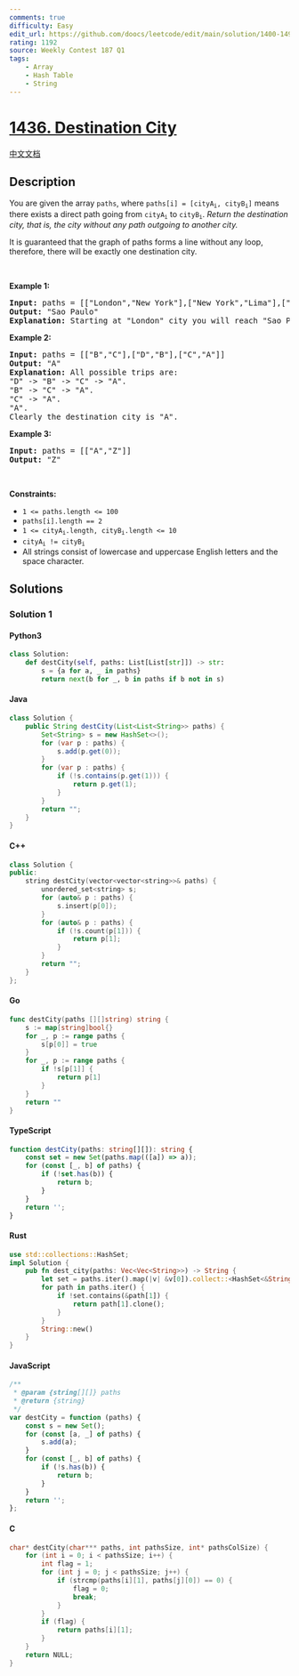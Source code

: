 ```yaml
---
comments: true
difficulty: Easy
edit_url: https://github.com/doocs/leetcode/edit/main/solution/1400-1499/1436.Destination%20City/README_EN.md
rating: 1192
source: Weekly Contest 187 Q1
tags:
    - Array
    - Hash Table
    - String
---
```


<!-- problem:start -->

# [1436. Destination City](https://leetcode.com/problems/destination-city)

[中文文档](/solution/1400-1499/1436.Destination%20City/README.md)

## Description

<!-- description:start -->

<p>You are given the array <code>paths</code>, where <code>paths[i] = [cityA<sub>i</sub>, cityB<sub>i</sub>]</code> means there exists a direct path going from <code>cityA<sub>i</sub></code> to <code>cityB<sub>i</sub></code>. <em>Return the destination city, that is, the city without any path outgoing to another city.</em></p>

<p>It is guaranteed that the graph of paths forms a line without any loop, therefore, there will be exactly one destination city.</p>

<p>&nbsp;</p>
<p><strong class="example">Example 1:</strong></p>

<pre>
<strong>Input:</strong> paths = [[&quot;London&quot;,&quot;New York&quot;],[&quot;New York&quot;,&quot;Lima&quot;],[&quot;Lima&quot;,&quot;Sao Paulo&quot;]]
<strong>Output:</strong> &quot;Sao Paulo&quot; 
<strong>Explanation:</strong> Starting at &quot;London&quot; city you will reach &quot;Sao Paulo&quot; city which is the destination city. Your trip consist of: &quot;London&quot; -&gt; &quot;New York&quot; -&gt; &quot;Lima&quot; -&gt; &quot;Sao Paulo&quot;.
</pre>

<p><strong class="example">Example 2:</strong></p>

<pre>
<strong>Input:</strong> paths = [[&quot;B&quot;,&quot;C&quot;],[&quot;D&quot;,&quot;B&quot;],[&quot;C&quot;,&quot;A&quot;]]
<strong>Output:</strong> &quot;A&quot;
<strong>Explanation:</strong> All possible trips are:&nbsp;
&quot;D&quot; -&gt; &quot;B&quot; -&gt; &quot;C&quot; -&gt; &quot;A&quot;.&nbsp;
&quot;B&quot; -&gt; &quot;C&quot; -&gt; &quot;A&quot;.&nbsp;
&quot;C&quot; -&gt; &quot;A&quot;.&nbsp;
&quot;A&quot;.&nbsp;
Clearly the destination city is &quot;A&quot;.
</pre>

<p><strong class="example">Example 3:</strong></p>

<pre>
<strong>Input:</strong> paths = [[&quot;A&quot;,&quot;Z&quot;]]
<strong>Output:</strong> &quot;Z&quot;
</pre>

<p>&nbsp;</p>
<p><strong>Constraints:</strong></p>

<ul>
	<li><code>1 &lt;= paths.length &lt;= 100</code></li>
	<li><code>paths[i].length == 2</code></li>
	<li><code>1 &lt;= cityA<sub>i</sub>.length, cityB<sub>i</sub>.length &lt;= 10</code></li>
	<li><code>cityA<sub>i</sub> != cityB<sub>i</sub></code></li>
	<li>All strings consist of lowercase and uppercase English letters and the space character.</li>
</ul>

<!-- description:end -->

## Solutions

<!-- solution:start -->

### Solution 1

<!-- tabs:start -->

#### Python3

```python
class Solution:
    def destCity(self, paths: List[List[str]]) -> str:
        s = {a for a, _ in paths}
        return next(b for _, b in paths if b not in s)
```

#### Java

```java
class Solution {
    public String destCity(List<List<String>> paths) {
        Set<String> s = new HashSet<>();
        for (var p : paths) {
            s.add(p.get(0));
        }
        for (var p : paths) {
            if (!s.contains(p.get(1))) {
                return p.get(1);
            }
        }
        return "";
    }
}
```

#### C++

```cpp
class Solution {
public:
    string destCity(vector<vector<string>>& paths) {
        unordered_set<string> s;
        for (auto& p : paths) {
            s.insert(p[0]);
        }
        for (auto& p : paths) {
            if (!s.count(p[1])) {
                return p[1];
            }
        }
        return "";
    }
};
```

#### Go

```go
func destCity(paths [][]string) string {
	s := map[string]bool{}
	for _, p := range paths {
		s[p[0]] = true
	}
	for _, p := range paths {
		if !s[p[1]] {
			return p[1]
		}
	}
	return ""
}
```

#### TypeScript

```ts
function destCity(paths: string[][]): string {
    const set = new Set(paths.map(([a]) => a));
    for (const [_, b] of paths) {
        if (!set.has(b)) {
            return b;
        }
    }
    return '';
}
```

#### Rust

```rust
use std::collections::HashSet;
impl Solution {
    pub fn dest_city(paths: Vec<Vec<String>>) -> String {
        let set = paths.iter().map(|v| &v[0]).collect::<HashSet<&String>>();
        for path in paths.iter() {
            if !set.contains(&path[1]) {
                return path[1].clone();
            }
        }
        String::new()
    }
}
```

#### JavaScript

```js
/**
 * @param {string[][]} paths
 * @return {string}
 */
var destCity = function (paths) {
    const s = new Set();
    for (const [a, _] of paths) {
        s.add(a);
    }
    for (const [_, b] of paths) {
        if (!s.has(b)) {
            return b;
        }
    }
    return '';
};
```

#### C

```c
char* destCity(char*** paths, int pathsSize, int* pathsColSize) {
    for (int i = 0; i < pathsSize; i++) {
        int flag = 1;
        for (int j = 0; j < pathsSize; j++) {
            if (strcmp(paths[i][1], paths[j][0]) == 0) {
                flag = 0;
                break;
            }
        }
        if (flag) {
            return paths[i][1];
        }
    }
    return NULL;
}
```

<!-- tabs:end -->

<!-- solution:end -->

<!-- problem:end -->
